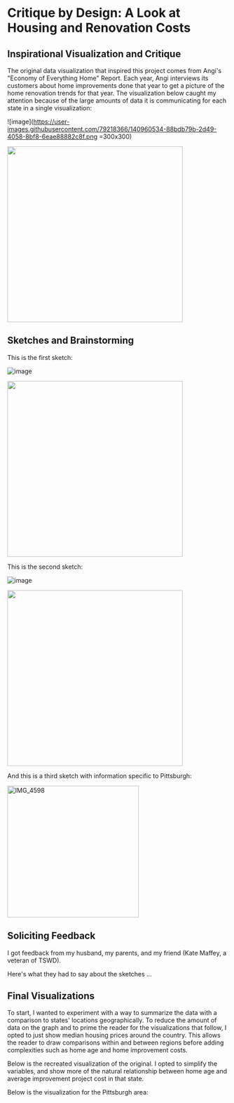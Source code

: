 # Critique by Design: A Look at Housing and Renovation Costs


## Inspirational Visualization and Critique

The original data visualization that inspired this project comes from Angi's "Economy of Everything Home" Report. Each year, Angi interviews its customers about home improvements done that year to get a picture of the home renovation trends for that year. The visualization below caught my attention because of the large amounts of data it is communicating for each state in a single visualization:

![image](https://user-images.githubusercontent.com/79218366/140960534-88bdb79b-2d49-4058-8bf8-6eae88882c8f.png =300x300)

<img src="https://user-images.githubusercontent.com/79218366/140960534-88bdb79b-2d49-4058-8bf8-6eae88882c8f.png" style = "width:400px;"/>

## Sketches and Brainstorming

This is the first sketch: 


![image](https://user-images.githubusercontent.com/79218366/140959353-9ad08001-52c1-4121-adb9-e04f7d0909ab.png)

<img src="https://user-images.githubusercontent.com/79218366/140959353-9ad08001-52c1-4121-adb9-e04f7d0909ab.png" style = "width:400px;"/>

This is the second sketch: 


![image](https://user-images.githubusercontent.com/79218366/140959430-00dd4f13-539c-4adc-bcc2-f7b770313f97.png)

<img src="https://user-images.githubusercontent.com/79218366/140959430-00dd4f13-539c-4adc-bcc2-f7b770313f97.png" style = "width:400px;"/>

And this is a third sketch with information specific to Pittsburgh:


<img width="300" alt="IMG_4598" src="https://user-images.githubusercontent.com/79218366/140959500-d72ec72c-4015-4c66-9fce-3fffa5d601e8.png">


## Soliciting Feedback

I got feedback from my husband, my parents, and my friend (Kate Maffey, a veteran of TSWD). 

Here's what they had to say about the sketches ...

## Final Visualizations

To start, I wanted to experiment with a way to summarize the data with a comparison to states' locations geographically. To reduce the amount of data on the graph and to prime the reader for the visualizations that follow, I opted to just show median housing prices around the country. This allows the reader to draw comparisons within and between regions before adding complexities such as home age and home improvement costs.

<div class="flourish-embed flourish-map" data-src="visualisation/7777152"><script src="https://public.flourish.studio/resources/embed.js"></script></div>

Below is the recreated visualization of the original. I opted to simplify the variables, and show more of the natural relationship between home age and average improvement project cost in that state.

<div class="flourish-embed flourish-scatter" data-src="visualisation/7774805"><script src="https://public.flourish.studio/resources/embed.js"></script></div>

Below is the visualization for the Pittsburgh area:

<div class="flourish-embed flourish-scatter" data-src="visualisation/7774462"><script src="https://public.flourish.studio/resources/embed.js"></script></div>
